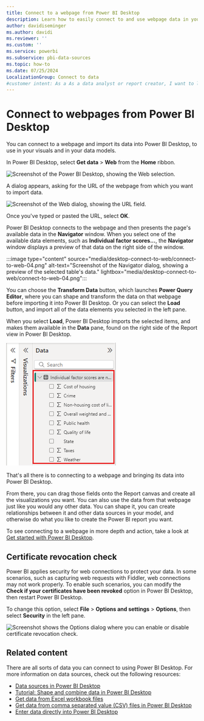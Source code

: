 ```yaml
---
title: Connect to a webpage from Power BI Desktop
description: Learn how to easily connect to and use webpage data in your Power BI Desktop visuals and in your data models.
author: davidiseminger
ms.author: davidi
ms.reviewer: ''
ms.custom: ''
ms.service: powerbi
ms.subservice: pbi-data-sources
ms.topic: how-to
ms.date: 07/25/2024
LocalizationGroup: Connect to data
#customer intent: As a As a data analyst or report creator, I want to learn how to connect to a webpage from Power BI Desktop.
---
```

# Connect to webpages from Power BI Desktop

You can connect to a webpage and import its data into Power BI Desktop, to use in your visuals and in your data models.

In Power BI Desktop, select **Get data** > **Web** from the **Home** ribbon.

![Screenshot of the Power BI Desktop, showing the Web selection.](media/desktop-connect-to-web/connect-to-web-01.png)

A dialog appears, asking for the URL of the webpage from which you want to import data.

![Screenshot of the Web dialog, showing the URL field.](media/desktop-connect-to-web/connect-to-web-02.png)

Once you've typed or pasted the URL, select **OK**.

Power BI Desktop connects to the webpage and then presents the page's available data in the **Navigator** window. When you select one of the available data elements, such as **Individual factor scores...**, the **Navigator** window displays a preview of that data on the right side of the window.

:::image type="content" source="media/desktop-connect-to-web/connect-to-web-04.png" alt-text="Screenshot of the Navigator dialog, showing a preview of the selected table's data." lightbox="media/desktop-connect-to-web/connect-to-web-04.png":::

You can choose the **Transform Data** button, which launches **Power Query Editor**, where you can shape and transform the data on that webpage before importing it into Power BI Desktop. Or you can select the **Load** button, and import all of the data elements you selected in the left pane.

When you select **Load**, Power BI Desktop imports the selected items, and makes them available in the **Data** pane, found on the right side of the Report view in Power BI Desktop.

![Screenshot of the Data pane, showing the list of selected tables.](media/desktop-connect-to-web/connect-to-web-05.png)

That's all there is to connecting to a webpage and bringing its data into Power BI Desktop.

From there, you can drag those fields onto the Report canvas and create all the visualizations you want. You can also use the data from that webpage just like you would any other data. You can shape it, you can create relationships between it and other data sources in your model, and otherwise do what you like to create the Power BI report you want.

To see connecting to a webpage in more depth and action, take a look at [Get started with Power BI Desktop](../fundamentals/desktop-getting-started.md).

## Certificate revocation check

Power BI applies security for web connections to protect your data. In some scenarios, such as capturing web requests with Fiddler, web connections may not work properly. To enable such scenarios, you can modify the **Check if your certificates have been revoked** option in Power BI Desktop, then restart Power BI Desktop.

To change this option, select **File** > **Options and settings** > **Options**, then select **Security** in the left pane.

![Screenshot shows the Options dialog where you can enable or disable certificate revocation check.](media/desktop-connect-to-web/connect-to-web-06.png)

## Related content

There are all sorts of data you can connect to using Power BI Desktop. For more information on data sources, check out the following resources:

* [Data sources in Power BI Desktop](desktop-data-sources.md)
* [Tutorial: Shape and combine data in Power BI Desktop](desktop-shape-and-combine-data.md)
* [Get data from Excel workbook files](service-excel-workbook-files.md)
* [Get data from comma separated value (CSV) files in Power BI Desktop](service-comma-separated-value-files.md)
* [Enter data directly into Power BI Desktop](desktop-enter-data-directly-into-desktop.md)
